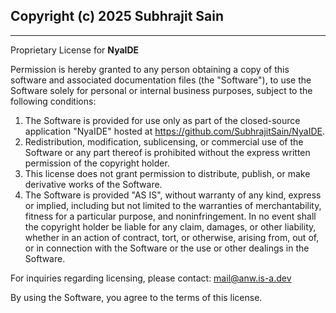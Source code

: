 ## Copyright (c) 2025 Subhrajit Sain

---

Proprietary License for **NyaIDE**

Permission is hereby granted to any person obtaining a copy of this software and associated documentation files (the "Software"), to use the Software solely for personal or internal business purposes, subject to the following conditions:

1. The Software is provided for use only as part of the closed-source application "NyaIDE" hosted at https://github.com/SubhrajitSain/NyaIDE.
2. Redistribution, modification, sublicensing, or commercial use of the Software or any part thereof is prohibited without the express written permission of the copyright holder.
3. This license does not grant permission to distribute, publish, or make derivative works of the Software.
4. The Software is provided "AS IS", without warranty of any kind, express or implied, including but not limited to the warranties of merchantability, fitness for a particular purpose, and noninfringement. In no event shall the copyright holder be liable for any claim, damages, or other liability, whether in an action of contract, tort, or otherwise, arising from, out of, or in connection with the Software or the use or other dealings in the Software.

For inquiries regarding licensing, please contact: [mail@anw.is-a.dev](mailto:mail@anw.is-a.dev)

By using the Software, you agree to the terms of this license.
